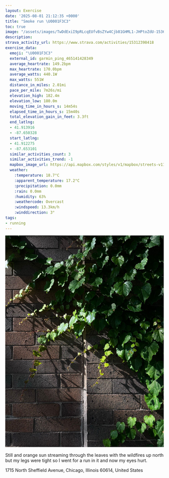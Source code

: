 ```yaml
---
layout: Exercise
date: '2025-08-01 21:12:35 +0000'
title: "Smoke run \U0001F3C3"
toc: true
image: "/assets/images/TwDdExiI9pRLcqEUfvBsZYw4Cjb81GHML1-JHPtoZdU-1536x2048.jpg.jpeg"
description:
strava_activity_url: https://www.strava.com/activities/15312398418
exercise_data:
  emoji: "\U0001F3C3"
  external_id: garmin_ping_465141428349
  average_heartrate: 149.2bpm
  max_heartrate: 170.0bpm
  average_watts: 440.1W
  max_watts: 551W
  distance_in_miles: 2.01mi
  pace_per_mile: 7m26s/mi
  elevation_high: 182.4m
  elevation_low: 180.0m
  moving_time_in_hours_s: 14m54s
  elapsed_time_in_hours_s: 15m40s
  total_elevation_gain_in_feet: 3.3ft
  end_latlng:
  - 41.913916
  - -87.650328
  start_latlng:
  - 41.912275
  - -87.653101
  similar_activities_count: 3
  similar_activities_trend: -1
  mapbox_image_url: https://api.mapbox.com/styles/v1/mapbox/streets-v11/static/path-5+787af2-1.0(ily~F%7Cv~uO%5BJUAQESDaBBeB%3Fq%40DODSBoACs%40JMC_AFQA_%40B%5DASBa%40MS%40GDUAc%40DgC%3Fo%40Cw%40JMC%5BB%5BEWDs%40Bc%40D%7B%40DgA%3FODKFM%3F%5DKMAe%40BU%3FSCSDkA%40%5BDQC%5BDEC%5DBi%40%3FUDg%40C%5B%40k%40HI%3Fa%40Ji%40Ho%40AUDoA%40G%5BE_ACOKc%40C_%40%40g%40Hq%40%3FoC%40eAEgACMEGCO%3FqACs%40JeAC%7B%40Bc%40%3F%7D%40DILEt%40%40fECx%40ETEt%40%40h%40IxA%40XBbBUV%40TGP%3FLAPIJ%3Fh%40%40RAf%40FHDRAn%40Dx%40CRDN%40NAz%40O%60AG~%40IpACd%40GTBPHH%40b%40%3FTINA%5E%40h%40EtAHf%40CR%40ZAfA%3FbAGL%3FRB%60%40%3Fl%40Iz%40BTBh%40Iz%40ARDbACJ%40BB),pin-s-s+e5b22e(-87.65311,41.91445),pin-s-f+89ae00(-87.64846999999999,41.91387999999997)/auto/800x800?access_token=pk.eyJ1Ijoiam9zaGJlY2ttYW4iLCJhIjoiY205eWR2aDd1MWZ6djJrbXc4a3M0bWZleiJ9.XiG9OWkNcZk2QzjJbxLB4A
  weather:
    :temperature: 18.7°C
    :apparent_temperature: 17.2°C
    :precipitation: 0.0mm
    :rain: 0.0mm
    :humidity: 63%
    :weathercode: Overcast
    :windspeed: 13.3km/h
    :winddirection: 3°
tags:
- running
---
```


![Smoke run](/assets/images/TwDdExiI9pRLcqEUfvBsZYw4Cjb81GHML1-JHPtoZdU-1536x2048.jpg.jpeg)

Still and orange sun streaming through the leaves with the wildfires up north but my legs were tight so I went for a run in it and now my eyes hurt.

1715 North Sheffield Avenue, Chicago, Illinois 60614, United States
